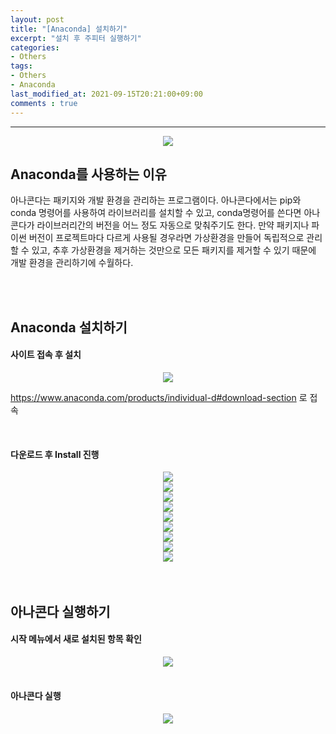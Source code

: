 ```yaml
---
layout: post
title: "[Anaconda] 설치하기"
excerpt: "설치 후 주피터 실행하기"
categories:
- Others
tags:
- Others
- Anaconda
last_modified_at: 2021-09-15T20:21:00+09:00
comments : true
---
```

<hr>

<div style="text-align: center;">
    <img src="/assets/post-image/Python-Anaconda-Install/logo-anaconda.png">
</div>
<h2>Anaconda를 사용하는 이유</h2>
<p>아나콘다는 패키지와 개발 환경을 관리하는 프로그램이다. 아나콘다에서는 pip와 conda 명령어를 사용하여 라이브러리를 설치할 수 있고, conda명령어를 쓴다면 아나콘다가 라이브러리간의 버전을 어느 정도 자동으로 맞춰주기도 한다. 만약 패키지나 파이썬 버전이 프로젝트마다 다르게 사용될 경우라면 가상환경을 만들어 독립적으로 관리할 수 있고, 추후 가상환경을 제거하는 것만으로 모든 패키지를 제거할 수 있기 때문에 개발 환경을 관리하기에 수월하다.</p>

<br>
<br>
<h2>Anaconda 설치하기</h2>
<h4>사이트 접속 후 설치</h4>
<div style="text-align: center;">
    <img src="/assets/post-image/Python-Anaconda-Install/Anaconda사이트.png">
</div>
<p><a href = "https://www.anaconda.com/products/individual-d#download-section" target = "blank" >https://www.anaconda.com/products/individual-d#download-section</a> 로 접속</p>

<br>
<h4>다운로드 후 Install 진행</h4>
<div style="text-align: center;">
    <img src="/assets/post-image/Python-Anaconda-Install/Setup1.PNG">
</div>
<div style="text-align: center;">
    <img src="/assets/post-image/Python-Anaconda-Install/Setup2.PNG">
</div>
<div style="text-align: center;">
    <img src="/assets/post-image/Python-Anaconda-Install/Setup3.PNG">
</div>
<div style="text-align: center;">
    <img src="/assets/post-image/Python-Anaconda-Install/Setup4.PNG">
</div>
<div style="text-align: center;">
    <img src="/assets/post-image/Python-Anaconda-Install/Setup5.PNG">
</div>
<div style="text-align: center;">
    <img src="/assets/post-image/Python-Anaconda-Install/Setup6.PNG">
</div>
<div style="text-align: center;">
    <img src="/assets/post-image/Python-Anaconda-Install/Setup7.PNG">
</div>
<div style="text-align: center;">
    <img src="/assets/post-image/Python-Anaconda-Install/Setup8.PNG">
</div>
<div style="text-align: center;">
    <img src="/assets/post-image/Python-Anaconda-Install/Setup9.PNG">
</div>

<br>
<br>
<h2>아나콘다 실행하기</h2>
<h4>시작 메뉴에서 새로 설치된 항목 확인</h4>
<div style="text-align: center;">
    <img src="/assets/post-image/Python-Anaconda-Install/Folder_list.png">
</div>

<br>
<h4>아나콘다 실행</h4>
<div style="text-align: center;">
    <img src="/assets/post-image/Python-Anaconda-Install/cmd.png">
</div>

<br>